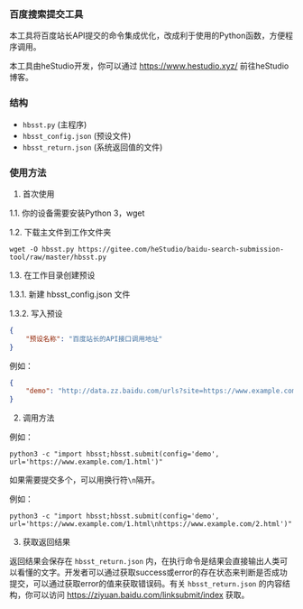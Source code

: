 ### 百度搜索提交工具

本工具将百度站长API提交的命令集成优化，改成利于使用的Python函数，方便程序调用。

本工具由heStudio开发，你可以通过 https://www.hestudio.xyz/ 前往heStudio博客。

### 结构
- `hbsst.py` (主程序)
- `hbsst_config.json` (预设文件)
- `hbsst_return.json` (系统返回值的文件)

### 使用方法
1. 首次使用

1.1. 你的设备需要安装Python 3，wget

1.2. 下载主文件到工作文件夹

```
wget -O hbsst.py https://gitee.com/heStudio/baidu-search-submission-tool/raw/master/hbsst.py
```

1.3. 在工作目录创建预设

1.3.1. 新建 hbsst_config.json 文件

1.3.2. 写入预设

```json
{
    "预设名称": "百度站长的API接口调用地址"
}
```

例如：

```json
{
    "demo": "http://data.zz.baidu.com/urls?site=https://www.example.com&token=xxxxxxxxx"
}
```

2. 调用方法

例如：

```
python3 -c "import hbsst;hbsst.submit(config='demo', url='https://www.example.com/1.html')"
```

如果需要提交多个，可以用换行符`\n`隔开。

例如：
```
python3 -c "import hbsst;hbsst.submit(config='demo', url='https://www.example.com/1.html\nhttps://www.example.com/2.html')"
```

3. 获取返回结果

返回结果会保存在 `hbsst_return.json` 内，在执行命令是结果会直接输出人类可以看懂的文字。开发者可以通过获取success或error的存在状态来判断是否成功提交，可以通过获取error的值来获取错误码。有关 `hbsst_return.json` 的内容结构，你可以访问 https://ziyuan.baidu.com/linksubmit/index 获取。